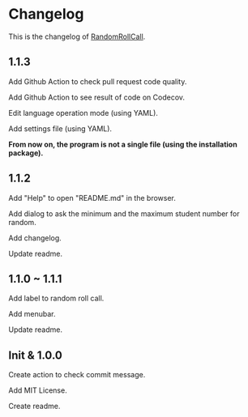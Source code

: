 # Changelog

This is the changelog of [RandomRollCall](https://github.com/ren-yc/RandomRollCall).

## 1.1.3

Add Github Action to check pull request code quality.

Add Github Action to see result of code on Codecov.

Edit language operation mode (using YAML).

Add settings file (using YAML).

**From now on, the program is not a single file (using the installation package).**

## 1.1.2

Add "Help" to open "README.md" in the browser.

Add dialog to ask the minimum and the maximum student number for random.

Add changelog.

Update readme.

## 1.1.0 ~ 1.1.1

Add label to random roll call.

Add menubar.

Update readme.

## Init & 1.0.0

Create action to check commit message.

Add MIT License.

Create readme.
